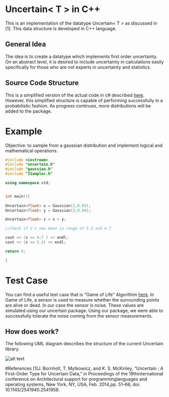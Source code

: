 # Uncertain< T > in C++ 

This is an implementation of the datatype Uncertain< T > as discussed in [1]. This data structure is developed in C++ language. 

## General Idea 

The idea is to create a datatype which implements first order uncertainty. On an abstract level, it is desired to include uncertainty in calculations easily specifically for those who are not experts in uncertainty and statistics. 

## Source Code Structure 

This is a simplified version of the actual code in c# described [here](https://github.com/klipto/Uncertainty/tree/dev/Uncertain). However, this simplified structure is capable of performing successfully in a probabilistic fashion. As progress continues, more distributions will be added to the package. 

# Example 

Objective: to sample from a gaussian distribution and implement logical and mathematical operations. 

```cpp
#include <iostream>
#include "uncertain.h"
#include "gaussian.h"
#include "ISampler.h"

using namespace std; 


int main(){
    
Uncertain<float> x = Gaussian(2,0.03);
Uncertain<float> y = Gaussian(3,0.04);

Uncertain<float> z = x + y; 

//check if z's new mean in range of 5.3 and 4.7 

cout << (z >= 4.7 ) << endl; 
cout << (z <= 5.3) << endl; 

return 0; 

}

```

# Test Case 

You can find a useful test case that is "Game of Life" Algorithim [here](https://github.com/dadi-vardhan/SDP/tree/master/SDP_Assignments/Game_of_life/game_of_life_Hammam). In Game of Life, a sensor is used to measure whether the surrounding points are alive or dead. In our case the sensor is noise. These values are simulated using our uncertain<T> package. Using our package, we were able to successfully tolerate the noise coming from the sensor measurements. 
    
## How does work? 
The following UML diagram describes the structure of the current Uncertain<T> library. 
    
![alt text](https://raw.githubusercontent.com/dadi-vardhan/SDP/master/SDP_Assignments/Uncertain_T/cpp/UML.png)


#References 
[1]J. Bornholt, T. Mytkowicz, and K. S. McKinley, “Uncertain : A First-Order Type for Uncertain Data,” in Proceedings of the 19thinternational conference on Architectural support for programminglanguages and operating systems, New York, NY, USA, Feb. 2014,pp. 51–66, doi: 10.1145/2541940.2541958.
